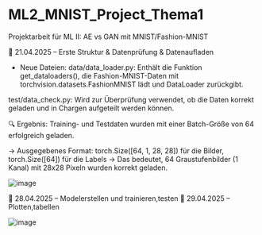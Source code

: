 # ML2_MNIST_Project_Thema1
Projektarbeit für ML II: AE vs GAN mit MNIST/Fashion-MNIST




📅 21.04.2025 – Erste Struktur & Datenprüfung & Datenaufladen

* Neue Dateien:
data/data_loader.py:
Enthält die Funktion get_dataloaders(), die Fashion-MNIST-Daten mit torchvision.datasets.FashionMNIST lädt und DataLoader zurückgibt.

test/data_check.py:
Wird zur Überprüfung verwendet, ob die Daten korrekt geladen und in Chargen aufgeteilt werden können.

🔍 Ergebnis:
Training- und Testdaten wurden mit einer Batch-Größe von 64 erfolgreich geladen.

-> Ausgegebenes Format:
torch.Size([64, 1, 28, 28]) für die Bilder,
torch.Size([64]) für die Labels
→ Das bedeutet, 64 Graustufenbilder (1 Kanal) mit 28x28 Pixeln wurden korrekt geladen.


![image](https://github.com/user-attachments/assets/11cc36bc-2b7b-4b89-b39f-3da408f195c4)


📅 28.04.2025 – Modelerstellen und trainieren,testen
📅 29.04.2025 – Plotten,tabellen

![image](https://github.com/user-attachments/assets/e55ebf6e-9187-477e-9caf-21cd0f0d10e9)
